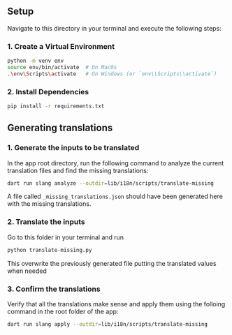 ## Setup

Navigate to this directory in your terminal and execute the following steps:

### 1. Create a Virtual Environment

```bash
python -m venv env
source env/bin/activate  # On MacOs
.\env\Scripts\activate   # On Windows (or `env\\Scripts\\activate`)
```

### 2. Install Dependencies

```bash
pip install -r requirements.txt
```

## Generating translations

### 1. Generate the inputs to be translated

In the app root directory, run the following command to analyze the current translation files and find the missing translations:

```bash
dart run slang analyze --outdir=lib/i18n/scripts/translate-missing
```

A file called `_missing_translations.json` should have been generated here with the missing translations.

### 2. Translate the inputs

Go to this folder in your terminal and run

```bash
python translate-missing.py
```

This overwrite the previously generated file putting the translated values when needed

### 3. Confirm the translations

Verify that all the translations make sense and apply them using the folloing command in the root folder of the app:

```bash
dart run slang apply --outdir=lib/i18n/scripts/translate-missing
```
